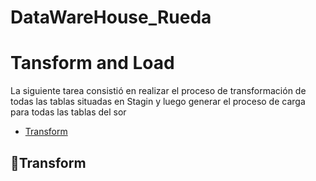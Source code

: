 # DataWareHouse_Rueda
# Tansform and Load
La siguiente tarea consistió en realizar el proceso de transformación de todas las tablas situadas en Stagin y luego generar el proceso de carga para todas las tablas del sor


* [Transform](#Transform)

## :hammer:Transform
